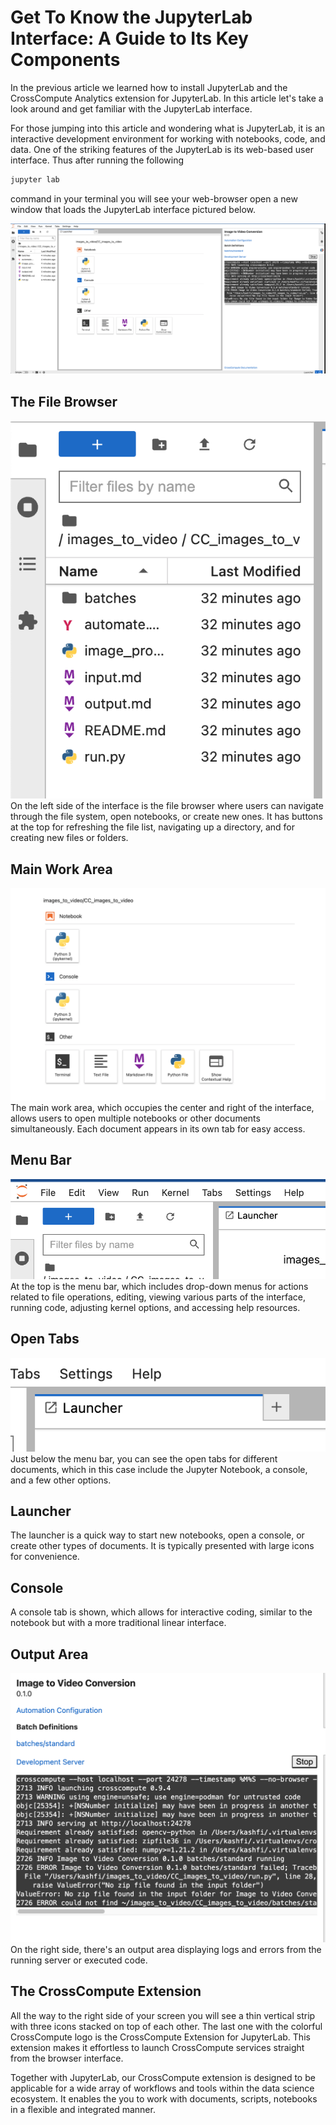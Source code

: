 # Get To Know the JupyterLab Interface: A Guide to Its Key Components
In the previous article we learned how to install JupyterLab and the CrossCompute Analytics extension for JupyterLab.  In this article let's take a look around and get familiar with the JupyterLab interface. 

For those jumping into this article and wondering what is JupyterLab, it is an interactive development environment for working with notebooks, code, and data. One of the striking features of the JupyterLab is its web-based user interface. Thus after running the following 
```bash 
jupyter lab
``` 
command in your terminal you will see your web-browser open a new window that loads the JupyterLab interface pictured below.

![Jupyter Lab interface](/1/images/JupyterLab%20Interface.jpg)

## The File Browser
![Jupyter Lab interface](/1/images/The%20File%20Browser.png)
On the left side of the interface is the file browser where users can navigate through the file system, open notebooks, or create new ones. It has buttons at the top for refreshing the file list, navigating up a directory, and for creating new files or folders.

## Main Work Area 
![Jupyter Lab interface](/1/images/The%20Main%20Work%20Area.png)
The main work area, which occupies the center and right of the interface, allows users to open multiple notebooks or other documents simultaneously. Each document appears in its own tab for easy access.

## Menu Bar 
![Jupyter Lab interface](/1/images/The%20Menu%20Bar.png)
At the top is the menu bar, which includes drop-down menus for actions related to file operations, editing, viewing various parts of the interface, running code, adjusting kernel options, and accessing help resources.

## Open Tabs
![Jupyter Lab interface](/1/images/OpenTabs.png)
Just below the menu bar, you can see the open tabs for different documents, which in this case include the Jupyter Notebook, a console, and a few other options.

## Launcher 
The launcher is a quick way to start new notebooks, open a console, or create other types of documents. It is typically presented with large icons for convenience.

## Console
A console tab is shown, which allows for interactive coding, similar to the notebook but with a more traditional linear interface.

## Output Area
![Jupyter Lab interface](/1/images/OutputArea.png)
On the right side, there's an output area displaying logs and errors from the running server or executed code.

## The CrossCompute Extension 
All the way to the right side of your screen you will see a thin vertical strip with three icons stacked on top of each other.  The last one with the colorful CrossCompute logo is the CrossCompute Extension for JupyterLab.  This extension makes it effortless to launch CrossCompute services straight from the browser interface.

Together with JupyterLab, our CrossCompute extension is designed to be applicable for a wide array of workflows and tools within the data science ecosystem. It enables the you to work with documents, scripts, notebooks in a flexible and integrated manner.